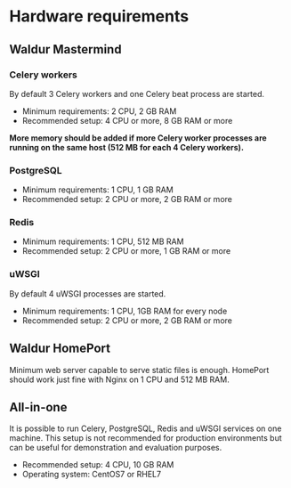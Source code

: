 # Hardware requirements

## Waldur Mastermind

### Celery workers
By default 3 Celery workers and one Celery beat process are started.

- Minimum requirements: 2 CPU, 2 GB RAM
- Recommended setup: 4 CPU or more, 8 GB RAM or more

**More memory should be added if more Celery worker processes are running on the same host (512 MB for each 4 Celery workers).**

### PostgreSQL
- Minimum requirements: 1 CPU, 1 GB RAM
- Recommended setup: 2 CPU or more, 2 GB RAM or more

### Redis
- Minimum requirements: 1 CPU, 512 MB RAM
- Recommended setup: 2 CPU or more, 1 GB RAM or more

### uWSGI
By default 4 uWSGI processes are started.
- Minimum requirements: 1 CPU, 1GB RAM for every node
- Recommended setup: 2 CPU or more, 2 GB RAM or more

## Waldur HomePort
Minimum web server capable to serve static files is enough. HomePort should work just fine with Nginx on 1 CPU and 512 MB RAM.

## All-in-one
It is possible to run Celery, PostgreSQL, Redis and uWSGI services on one machine. This setup is not recommended for production environments but can be useful for demonstration and evaluation purposes.

- Recommended setup: 4 CPU, 10 GB RAM
- Operating system: CentOS7 or RHEL7

